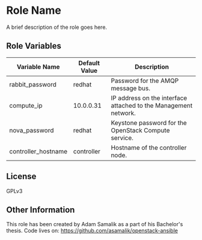 Role Name
=========

A brief description of the role goes here.


Role Variables
--------------

| Variable Name | Default Value | Description
| --- | --- | --- |
| rabbit_password | redhat | Password for the AMQP message bus. |
| compute_ip | 10.0.0.31 | IP address on the interface attached to the Management network. |
| nova_password | redhat | Keystone password for the OpenStack Compute service. |
| controller_hostname | controller | Hostname of the controller node. |


License
-------

GPLv3


Other Information
-----------------

This role has been created by Adam Samalik as a part of his Bachelor's thesis.
Code lives on: https://github.com/asamalik/openstack-ansible
